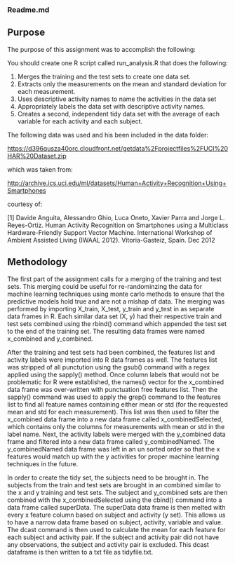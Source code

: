 ### Readme.md

## Purpose
The purpose of this assignment was to accomplish the following:

You should create one R script called run_analysis.R that does the following:

1.  Merges the training and the test sets to create one data set.
2.  Extracts only the measurements on the mean and standard deviation for each measurement. 
3.  Uses descriptive activity names to name the activities in the data set
4.  Appropriately labels the data set with descriptive activity names. 
5.  Creates a second, independent tidy data set with the average of each variable for each activity and each subject. 

The following data was used and his been included in the data folder:

https://d396qusza40orc.cloudfront.net/getdata%2Fprojectfiles%2FUCI%20HAR%20Dataset.zip 

which was taken from:

http://archive.ics.uci.edu/ml/datasets/Human+Activity+Recognition+Using+Smartphones 

courtesy of:

[1] Davide Anguita, Alessandro Ghio, Luca Oneto, Xavier Parra and Jorge L. Reyes-Ortiz. Human Activity Recognition on Smartphones using a Multiclass Hardware-Friendly Support Vector Machine. International Workshop of Ambient Assisted Living (IWAAL 2012). Vitoria-Gasteiz, Spain. Dec 2012

## Methodology
The first part of the assignment calls for a merging of the training and test sets.  This merging could be useful for re-randominzing the data for machine learning techniques using monte carlo methods to ensure that the predictive models hold true and are not a mishap of data.  The merging was performed by importing X_train, X_test, y_train and y_test in as separate data frames in R.  Each similar data set (X, y) had their respective train and test sets combined using the rbind() command which appended the test set to the end of the training set.  The resulting data frames were named x_combined and y_combined.

After the training and test sets had been combined, the features list and activity labels were imported into R data frames as well.  The features list was stripped of all punctution using the gsub() command with a regex applied using the sapply() method.  Once column labels that would not be problematic for R were established, the names() vector for the x_combined data frame was over-written with punctuation free features list.  Then the sapply() command was used to apply the grep() command to the features list to find all feature names containing either mean or std (for the requested mean and std for each measurement).  This list was then used to filter the x_combined data frame into a new data frame called x_combinedSelected, which contains only the columns for measurements with mean or std in the label name.  Next, the activity labels were merged with the y_combined data frame and filtered into a new data frame called y_combinedNamed.  The y_combinedNamed data frame was left in an un sorted order so that the x features would match up with the y activities for proper machine learning techniques in the future.  

In order to create the tidy set, the subjects need to be brought in.  The subjects from the train and test sets are brought in an combined similar to the x and y training and test sets.  The subject and y_combined sets are then combined with the x_combinedSelected using the cbind() command into a data frame called superData.  The superData data frame is then melted with every x feature column based on subject and activity (y set).  This allows us to have a narrow data frame based on subject, activity, variable and value.  The dcast command is then used to calculate the mean for each feature for each subject and activity pair.  If the subject and activity pair did not have any observations, the subject and activity pair is excluded.  This dcast dataframe is then written to a txt file as tidyfile.txt.
